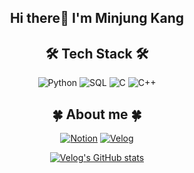  <div align=center>

## Hi there👋 I'm Minjung Kang 

	
## 🛠 Tech Stack 🛠

![Python](http://img.shields.io/badge/-Python-3776ab?style=flat-square&logo=Python&logoColor=white)
![SQL](http://img.shields.io/badge/-SQL-00599c?style=flat-square&logo=SQL%2B%2B&logoColor=white)
![C](http://img.shields.io/badge/-C-A8B9CC?style=flat-square&logo=C&logoColor=white)
![C++](http://img.shields.io/badge/-C++-00599c?style=flat-square&logo=C%2B%2B&logoColor=white)

## 🍀 About me 🍀
[![Notion](https://img.shields.io/badge/Notion-000000?style=flat&logo=Notion&logoColor=white)](https://www.notion.so/2db434c150874570a87222e2e59ac2a5)
[![Velog](https://img.shields.io/badge/Velog-20C997?style=flat&logo=Velog&logoColor=white)](https://velog.io/@minjung00)	
	
[![Velog's GitHub stats](https://velog-readme-stats.vercel.app/api?name=minjung00)](https://velog.io/@minjung00)	

</div>




<!--
**
Here are some ideas to get you started:

- 🔭 I’m currently working on ...
- 🌱 I’m currently learning ...
- 👯 I’m looking to collaborate on ...
- 🤔 I’m looking for help with ...
- 💬 Ask me about ...
- 📫 How to reach me: ...
- 😄 Pronouns: ...
- ⚡ Fun fact: ...
-->


<!---
minjung00/minjung00 is a ✨ special ✨ repository because its `README.md` (this file) appears on your GitHub profile.
You can click the Preview link to take a look at your changes.
--->
